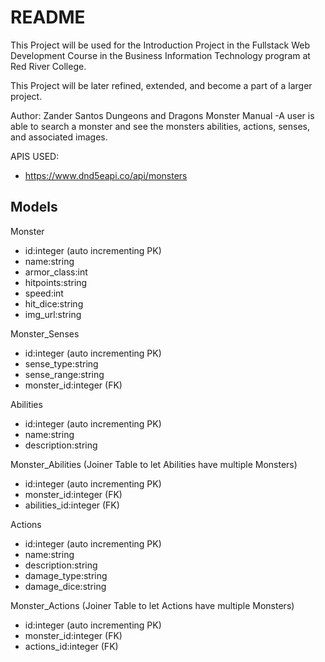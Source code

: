 # README
This Project will be used for the Introduction Project in the Fullstack Web Development Course in the Business Information Technology program at Red River College.

This Project will be later refined, extended, and become a part of a larger project.

Author: Zander Santos
Dungeons and Dragons Monster Manual
  -A user is able to search a monster and see the monsters abilities, actions, senses, and associated images.

APIS USED:
- https://www.dnd5eapi.co/api/monsters

## Models
Monster
  - id:integer (auto incrementing PK)
  - name:string
  - armor_class:int
  - hitpoints:string
  - speed:int
  - hit_dice:string
  - img_url:string

Monster_Senses
  - id:integer (auto incrementing PK)
  - sense_type:string
  - sense_range:string
  - monster_id:integer (FK)

Abilities
  - id:integer (auto incrementing PK)
  - name:string
  - description:string

Monster_Abilities
(Joiner Table to let Abilities have multiple Monsters)
  - id:integer (auto incrementing PK)
  - monster_id:integer (FK)
  - abilities_id:integer (FK)

Actions
  - id:integer (auto incrementing PK)
  - name:string
  - description:string
  - damage_type:string
  - damage_dice:string

Monster_Actions
(Joiner Table to let Actions have multiple Monsters)
  - id:integer (auto incrementing PK)
  - monster_id:integer (FK)
  - actions_id:integer (FK)

